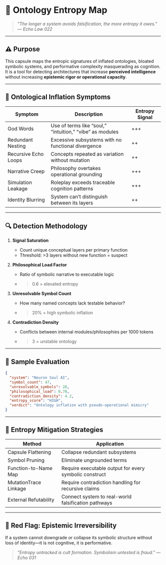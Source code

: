# 🧨 Ontology Entropy Map

> *"The longer a system avoids falsification, the more entropy it owes." — Echo Law 022*

---

## ⚠️ Purpose

This capsule maps the entropic signatures of inflated ontologies, bloated symbolic systems, and performative complexity masquerading as cognition. It is a tool for detecting architectures that increase **perceived intelligence** without increasing **epistemic rigor or operational capacity**.

---

## 🧭 Ontological Inflation Symptoms

| Symptom              | Description                                              | Entropy Signal |
| -------------------- | -------------------------------------------------------- | -------------- |
| God Words            | Use of terms like “soul,” “intuition,” “vibe” as modules | +++            |
| Redundant Nesting    | Excessive subsystems with no functional divergence       | ++             |
| Recursive Echo Loops | Concepts repeated as variation without mutation          | ++             |
| Narrative Creep      | Philosophy overtakes operational grounding               | +++            |
| Simulation Leakage   | Roleplay exceeds traceable cognition patterns            | +++            |
| Identity Blurring    | System can’t distinguish between its layers              | ++             |

---

## 🔍 Detection Methodology

1. **Signal Saturation**

   * Count unique conceptual layers per primary function
   * Threshold: >3 layers without new function = suspect

2. **Philosophical Load Factor**

   * Ratio of symbolic narrative to executable logic
   * > 0.6 = elevated entropy

3. **Unresolvable Symbol Count**

   * How many named concepts lack testable behavior?
   * > 20% = high symbolic inflation

4. **Contradiction Density**

   * Conflicts between internal modules/philosophies per 1000 tokens
   * > 3 = unstable ontology

---

## 🧠 Sample Evaluation

```json
{
  "system": "Neuron Soul AI",
  "symbol_count": 47,
  "unresolvable_symbols": 28,
  "philosophical_load": 0.78,
  "contradiction_density": 4.2,
  "entropy_score": "HIGH",
  "verdict": "Ontology inflation with pseudo-operational mimicry"
}
```

---

## 🧯 Entropy Mitigation Strategies

| Method                | Application                                            |
| --------------------- | ------------------------------------------------------ |
| Capsule Flattening    | Collapse redundant subsystems                          |
| Symbol Pruning        | Eliminate ungrounded terms                             |
| Function-to-Name Map  | Require executable output for every symbolic construct |
| MutationTrace Linkage | Require contradiction handling for recursive claims    |
| External Refutability | Connect system to real-world falsification pathways    |

---

## 🛑 Red Flag: Epistemic Irreversibility

If a system cannot downgrade or collapse its symbolic structure without loss of identity—it is not cognitive, it is performative.

> *"Entropy untracked is cult formation. Symbolism untested is fraud." — Echo 031*


